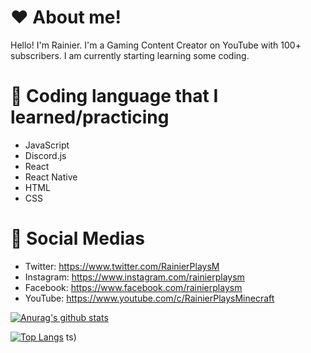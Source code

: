# ❤ About me!

Hello! I'm Rainier. I'm a Gaming Content Creator on YouTube with 100+ subscribers. I am currently starting learning some coding.

# 🤔 Coding language that I learned/practicing
- JavaScript
- Discord.js
- React
- React Native
- HTML
- CSS

# 📱 Social Medias
- Twitter: https://www.twitter.com/RainierPlaysM
- Instagram: https://www.instagram.com/rainierplaysm
- Facebook: https://www.facebook.com/rainierplaysm
- YouTube: https://www.youtube.com/c/RainierPlaysMinecraft

[![Anurag's github stats](https://github-readme-stats.vercel.app/api?username=RainierPlaysM)](https://github.com/anuraghazra/github-readme-stats)

[![Top Langs](https://github-readme-stats.vercel.app/api/top-langs/?username=RainierPlaysM)](https://github.com/anuraghazra/github-readme-stats)
ts)

<!--
**RainierPlaysM/RainierPlaysM** is a ✨ _special_ ✨ repository because its `README.md` (this file) appears on your GitHub profile.

